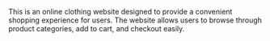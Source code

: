 This is an online clothing website designed to provide a convenient shopping experience for users. The website allows users to browse through product categories, add to cart, and checkout easily.
